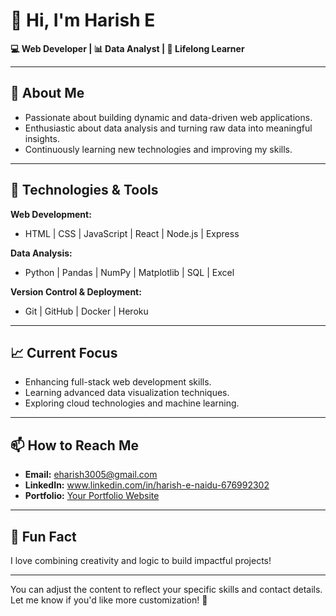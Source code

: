 # 👋 Hi, I'm Harish E  

**💻 Web Developer | 📊 Data Analyst | 🌱 Lifelong Learner**

---

## 🚀 About Me  
- Passionate about building dynamic and data-driven web applications.  
- Enthusiastic about data analysis and turning raw data into meaningful insights.  
- Continuously learning new technologies and improving my skills.  

---

## 🔧 Technologies & Tools  
**Web Development:**  
- HTML | CSS | JavaScript | React | Node.js | Express  

**Data Analysis:**  
- Python | Pandas | NumPy | Matplotlib | SQL | Excel  

**Version Control & Deployment:**  
- Git | GitHub | Docker | Heroku  

---

## 📈 Current Focus  
- Enhancing full-stack web development skills.  
- Learning advanced data visualization techniques.  
- Exploring cloud technologies and machine learning.

---

## 📫 How to Reach Me  
- **Email:** eharish3005@gmail.com
- **LinkedIn:**  www.linkedin.com/in/harish-e-naidu-676992302 
- **Portfolio:** [Your Portfolio Website](#)

---

## 🌟 Fun Fact  
I love combining creativity and logic to build impactful projects!

---

You can adjust the content to reflect your specific skills and contact details. Let me know if you'd like more customization! 🚀
